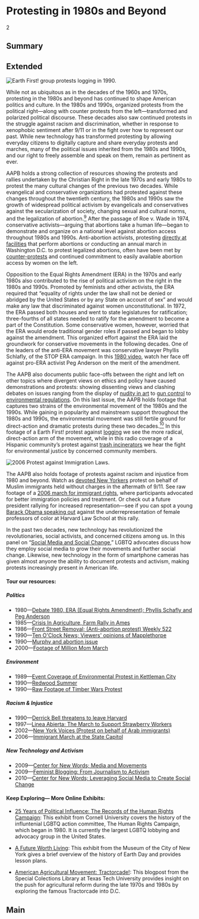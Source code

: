 # Protesting in 1980s and Beyond

2

## Summary

## Extended

![Earth First! group protests logging in 1990.](https://s3.amazonaws.com/americanarchive.org/exhibits/First_Amendment_Section3.png "Earth First! group protests logging in 1990.")

While not as ubiquitous as in the decades of the 1960s and 1970s, protesting in the 1980s and beyond has continued to shape American politics and culture. In the 1980s and 1990s, organized protests from the political right—along with counter protests from the left—transformed and polarized political discourse. These decades also saw continued protests in the struggle against racism and discrimination, whether in response to xenophobic sentiment after 9/11 or in the fight over how to represent our past. While new technology has transformed protesting by allowing everyday citizens to digitally capture and share everyday protests and marches, many of the political issues inherited from the 1980s and 1990s, and our right to freely assemble and speak on them, remain as pertinent as ever.

AAPB holds a strong collection of resources showing the protests and rallies undertaken by the Christian Right in the late 1970s and early 1980s to protest the many cultural changes of the previous two decades. While evangelical and conservative organizations had protested against these changes throughout the twentieth century, the 1980s and 1990s saw the growth of widespread political activism by evangelicals and conservatives against the secularization of society, changing sexual and cultural norms, and the legalization of abortion.[<sup>9</sup>](/exhibits/first-amendment/notes#9) After the passage of Roe v. Wade in 1974, conservative activists—arguing that abortions take a human life—began to demonstrate and organize on a national level against abortion access throughout 1980s and 1990s.  Anti-abortion activists, protesting [directly at facilities](/catalog/cpb-aacip_153-375tb6kp) that perform abortions or conducting an annual march in Washington D.C. to protest legalized abortions, often have been met by [counter-protests](/catalog/cpb-aacip_15-mg7fq9qc0p) and continued commitment to easily available abortion access by women on the left.

Opposition to the Equal Rights Amendment (ERA) in the 1970s and early 1980s also contributed to the rise of political activism on the right in the 1980s and 1990s. Promoted by feminists and other activists, the ERA required that “equality of rights under the law shall not be denied or abridged by the United States or by any State on account of sex” and would make any law that discriminated against women unconstitutional. In 1972, the ERA passed both houses and went to state legislatures for ratification; three-fourths of all states needed to ratify for the amendment to become a part of the Constitution. Some conservative women, however, worried that the ERA would erode traditional gender roles if passed and began to lobby against the amendment. This organized effort against the ERA laid the groundwork for conservative movements in the following decades. One of the leaders of the anti-ERA movement was conservative lawyer Phyllis Schlafly, of the STOP ERA campaign. In this [1980 video](/catalog/cpb-aacip_37-60qrfs38), watch her face off against pro-ERA activist Peg Anderson on the merit of the amendment.

The AAPB also documents public face-offs between the right and left on other topics where divergent views on ethics and policy have caused demonstrations and protests: showing dissenting views and clashing debates on issues ranging from the display of [nudity in art](/catalog/cpb-aacip_15-086348gg8n) to [gun control](/catalog/cpb-aacip_398-85n8pwxp) to [environmental regulations](/catalog/cpb-aacip_426-322bvt58). On this last issue, the AAPB holds footage that captures two strains of the environmental movement of the 1980s and the 1990s. While gaining in popularity and mainstream support throughout the 1980s and 1990s, the environmental movement was still fertile ground for direct-action and dramatic protests during these two decades.[<sup>10</sup>](/exhibits/first-amendment/notes#10) In this footage of a Earth First! protest against [logging](/catalog/cpb-aacip_426-78gf23fs) we see the more radical, direct-action arm of the movement, while in this radio coverage of a Hispanic community’s protest against [trash incinerators](/catalog/cpb-aacip_375-28ncjz41) we hear the fight for environmental justice by concerned community members.

![2006 Protest against Immigration Laws.](https://s3.amazonaws.com/americanarchive.org/exhibits/First_Amendment_Section3_Option_2.png "2006 Protest against Immigration Laws.")

The AAPB also holds footage of protests against racism and injustice from 1980 and beyond. Watch as [devoted New Yorkers](/catalog/cpb-aacip_75-171vhp1s) protest on behalf of Muslim immigrants held without charges in the aftermath of 9/11. See raw footage of a [2006 march for immigrant rights](/catalog/cpb-aacip_86-12z34x02), where participants advocated for better immigration policies and treatment. Or check out a future president rallying for increased representation—see if you can spot a young [Barack Obama speaking out](/catalog/cpb-aacip_15-qn5z60c97r) against the underrepresentation of female professors of color at Harvard Law School at this rally.

In the past two decades, new technology has revolutionized the revolutionaries, social activists, and concerned citizens among us. In this panel on “[Social Media and Social Change](/catalog/cpb-aacip_15-tx3513v769),” LGBTQ advocates discuss how they employ social media to grow their movements and further social change. Likewise, new technology in the form of smartphone cameras has given almost anyone the ability to document protests and activism, making protests increasingly present in American life.


#### Tour our resources:

##### Politics
- 1980—[Debate 1980, ERA (Equal Rights Amendment); Phyllis Schafly and Peg Anderson](/catalog/cpb-aacip_37-60qrfs38)
- 1985—[Crisis In Agriculture, Farm Rally in Ames](/catalog/cpb-aacip_37-870vtg28)
- 1986—[Front Street Removal; (Anti-abortion protest) Weekly 522](/catalog/cpb-aacip_153-375tb6kp)
- 1990—[Ten O'Clock News; Viewers' opinions of Mapplethorpe](/catalog/cpb-aacip_15-086348gg8n)
- 1990—[Murphy and abortion issue](/catalog/cpb-aacip_15-mg7fq9qc0p)
- 2000—[Footage of Million Mom March](/catalog/cpb-aacip_398-85n8pwxp)

##### Environment
- 1989—[Event Coverage of Environmental Protest in Kettleman City](/catalog/cpb-aacip_375-28ncjz41)
- 1990—[Redwood Summer](/catalog/cpb-aacip_426-322bvt58)
- 1990—[Raw Footage of Timber Wars Protest](/catalog/cpb-aacip_426-78gf23fs)

##### Racism & Injustice
- 1990—[Derrick Bell threatens to leave Harvard](/catalog/cpb-aacip_15-qn5z60c97r)
- 1997—[Linea Abierta; The March to Support Strawberry Workers](/catalog/cpb-aacip_375-79v15q18)
- 2002—[New York Voices (Protest on behalf of Arab immigrants)](/catalog/cpb-aacip_75-171vhp1s)
- 2006—[Immigrant March at the State Capitol](/catalog/cpb-aacip_86-12z34x02)

##### New Technology and Activism
- 2009—[Center for New Words; Media and Movements](/catalog/cpb-aacip_15-1z41r6n33w)
- 2009—[Feminist Blogging: From Journalism to Activism](/catalog/cpb-aacip_15-st7dr2pn78)
- 2010—[Center for New Words; Leveraging Social Media to Create Social Change](cpb-aacip_15-tx3513v769)

#### Keep Exploring— More Online Exhibits:

- [25 Years of Political Influence: The Records of the Human Rights Campaign](http://rmc.library.cornell.edu/HRC/index.html): This exhibit from Cornell University covers the history of the influntenial LGBTQ action committee, The Human Rights Campaign, which began in 1980. It is currently the largest LGBTQ lobbying and advocacy group in the United States.

- [A Future Worth Living](http://activistnewyork.mcny.org/exhibition/environmental-advocacy/earth-day): This exhibit from the Museum of the City of New York gives a brief overview of the history of Earth Day and provides lesson plans.

- [American Agricultural Movement: Tractorcade!](https://southwestcollection.wordpress.com/2014/03/28/american-agricultural-movement-tractorcade/): This blogpost from the Special Colections Library at Texas Tech University provides insight on the push for agricultural reform during the late 1970s and 1980s by exploring the famous Tractorcade into D.C.

## Main

